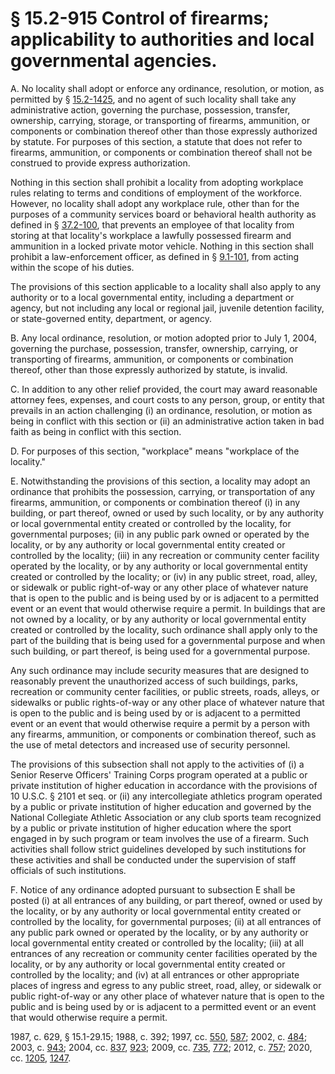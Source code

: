 # § 15.2-915 Control of firearms; applicability to authorities and local governmental agencies.

<p>A. No locality shall adopt or enforce any ordinance, resolution, or motion, as permitted by § <a href='/vacode/15.2-1425/'>15.2-1425</a>, and no agent of such locality shall take any administrative action, governing the purchase, possession, transfer, ownership, carrying, storage, or transporting of firearms, ammunition, or components or combination thereof other than those expressly authorized by statute. For purposes of this section, a statute that does not refer to firearms, ammunition, or components or combination thereof shall not be construed to provide express authorization.</p><p>Nothing in this section shall prohibit a locality from adopting workplace rules relating to terms and conditions of employment of the workforce. However, no locality shall adopt any workplace rule, other than for the purposes of a community services board or behavioral health authority as defined in § <a href='/vacode/37.2-100/'>37.2-100</a>, that prevents an employee of that locality from storing at that locality's workplace a lawfully possessed firearm and ammunition in a locked private motor vehicle. Nothing in this section shall prohibit a law-enforcement officer, as defined in § <a href='/vacode/9.1-101/'>9.1-101</a>, from acting within the scope of his duties.</p><p>The provisions of this section applicable to a locality shall also apply to any authority or to a local governmental entity, including a department or agency, but not including any local or regional jail, juvenile detention facility, or state-governed entity, department, or agency.</p><p>B. Any local ordinance, resolution, or motion adopted prior to July 1, 2004, governing the purchase, possession, transfer, ownership, carrying, or transporting of firearms, ammunition, or components or combination thereof, other than those expressly authorized by statute, is invalid.</p><p>C. In addition to any other relief provided, the court may award reasonable attorney fees, expenses, and court costs to any person, group, or entity that prevails in an action challenging (i) an ordinance, resolution, or motion as being in conflict with this section or (ii) an administrative action taken in bad faith as being in conflict with this section.</p><p>D. For purposes of this section, "workplace" means "workplace of the locality."</p><p>E. Notwithstanding the provisions of this section, a locality may adopt an ordinance that prohibits the possession, carrying, or transportation of any firearms, ammunition, or components or combination thereof (i) in any building, or part thereof, owned or used by such locality, or by any authority or local governmental entity created or controlled by the locality, for governmental purposes; (ii) in any public park owned or operated by the locality, or by any authority or local governmental entity created or controlled by the locality; (iii) in any recreation or community center facility operated by the locality, or by any authority or local governmental entity created or controlled by the locality; or (iv) in any public street, road, alley, or sidewalk or public right-of-way or any other place of whatever nature that is open to the public and is being used by or is adjacent to a permitted event or an event that would otherwise require a permit. In buildings that are not owned by a locality, or by any authority or local governmental entity created or controlled by the locality, such ordinance shall apply only to the part of the building that is being used for a governmental purpose and when such building, or part thereof, is being used for a governmental purpose.</p><p>Any such ordinance may include security measures that are designed to reasonably prevent the unauthorized access of such buildings, parks, recreation or community center facilities, or public streets, roads, alleys, or sidewalks or public rights-of-way or any other place of whatever nature that is open to the public and is being used by or is adjacent to a permitted event or an event that would otherwise require a permit by a person with any firearms, ammunition, or components or combination thereof, such as the use of metal detectors and increased use of security personnel.</p><p>The provisions of this subsection shall not apply to the activities of (i) a Senior Reserve Officers' Training Corps program operated at a public or private institution of higher education in accordance with the provisions of 10 U.S.C. § 2101 et seq. or (ii) any intercollegiate athletics program operated by a public or private institution of higher education and governed by the National Collegiate Athletic Association or any club sports team recognized by a public or private institution of higher education where the sport engaged in by such program or team involves the use of a firearm. Such activities shall follow strict guidelines developed by such institutions for these activities and shall be conducted under the supervision of staff officials of such institutions.</p><p>F. Notice of any ordinance adopted pursuant to subsection E shall be posted (i) at all entrances of any building, or part thereof, owned or used by the locality, or by any authority or local governmental entity created or controlled by the locality, for governmental purposes; (ii) at all entrances of any public park owned or operated by the locality, or by any authority or local governmental entity created or controlled by the locality; (iii) at all entrances of any recreation or community center facilities operated by the locality, or by any authority or local governmental entity created or controlled by the locality; and (iv) at all entrances or other appropriate places of ingress and egress to any public street, road, alley, or sidewalk or public right-of-way or any other place of whatever nature that is open to the public and is being used by or is adjacent to a permitted event or an event that would otherwise require a permit.</p><p>1987, c. 629, § 15.1-29.15; 1988, c. 392; 1997, cc. <a href='http://lis.virginia.gov/cgi-bin/legp604.exe?971+ful+CHAP0550'>550</a>, <a href='http://lis.virginia.gov/cgi-bin/legp604.exe?971+ful+CHAP0587'>587</a>; 2002, c. <a href='http://lis.virginia.gov/cgi-bin/legp604.exe?021+ful+CHAP0484'>484</a>; 2003, c. <a href='http://lis.virginia.gov/cgi-bin/legp604.exe?031+ful+CHAP0943'>943</a>; 2004, cc. <a href='http://lis.virginia.gov/cgi-bin/legp604.exe?041+ful+CHAP0837'>837</a>, <a href='http://lis.virginia.gov/cgi-bin/legp604.exe?041+ful+CHAP0923'>923</a>; 2009, cc. <a href='http://lis.virginia.gov/cgi-bin/legp604.exe?091+ful+CHAP0735'>735</a>, <a href='http://lis.virginia.gov/cgi-bin/legp604.exe?091+ful+CHAP0772'>772</a>; 2012, c. <a href='http://lis.virginia.gov/cgi-bin/legp604.exe?121+ful+CHAP0757'>757</a>; 2020, cc. <a href='http://lis.virginia.gov/cgi-bin/legp604.exe?201+ful+CHAP1205'>1205</a>, <a href='http://lis.virginia.gov/cgi-bin/legp604.exe?201+ful+CHAP1247'>1247</a>.</p>